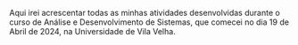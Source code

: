 Aqui irei acrescentar todas as minhas atividades desenvolvidas durante o curso de Análise e Desenvolvimento de Sistemas, que comecei no dia 19 de Abril de 2024, na Universidade de Vila Velha.
